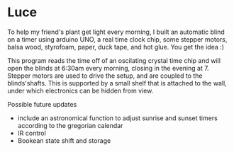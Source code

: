 # Luce
To help my friend's plant get light every morning, I built an automatic blind on a timer using arduino UNO, a real time clock chip, some stepper motors, balsa wood, styrofoam, paper, duck tape, and hot glue. You get the idea :)

This program reads the time off of an oscilating crystal time chip and will open the blinds at 6:30am every morning, closing in the evening at 7. Stepper motors are used to drive the setup, and are coupled to the blinds'shafts. This is supported by a small shelf that is attached to the wall, under which electronics can be hidden from view. 


Possible future updates 
- include an astronomical function to adjust sunrise and sunset timers according to the gregorian calendar
- IR control
- Bookean state shift and storage
